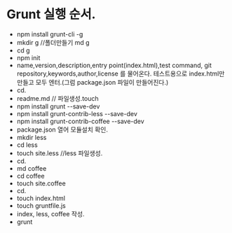 # Grunt 실행 순서.

- npm install grunt-cli -g
- mkdir g //폴더만들기 md g
- cd g
- npm init
- name,version,description,entry point(index.html),test command, git repository,keywords,author,license 를 물어온다. 테스트용으로 index.html만 만들고 모두 엔터.(그럼 package.json 파일이 만들어진다.)
- cd.
- readme.md // 파일생성.touch 
- npm install grunt --save-dev
- npm install grunt-contrib-less --save-dev
- npm install grunt-contrib-coffee --save-dev
- package.json  열어 모듈설치 확인.
- mkdir less
- cd less
- touch site.less //less 파일생성.
- cd.
- md coffee
- cd coffee
- touch site.coffee
- cd.
- touch index.html
- touch gruntfile.js
- index, less, coffee 작성.
- grunt